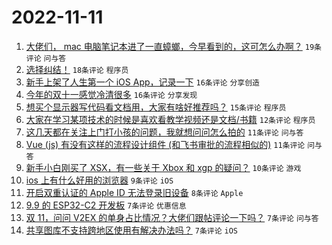 # 2022-11-11

1. [大佬们， mac 电脑笔记本进了一直蟑螂，今早看到的，这可怎么办啊？](https://www.v2ex.com/t/894331) `19条评论` `问与答`
1. [选择纠结！](https://www.v2ex.com/t/894390) `18条评论` `程序员`
1. [新手上架了人生第一个 iOS App，记录一下](https://www.v2ex.com/t/894389) `16条评论` `分享创造`
1. [今年的双十一感觉冷清很多](https://www.v2ex.com/t/894339) `16条评论` `分享发现`
1. [想买个显示器写代码看文档用，大家有啥好推荐吗？](https://www.v2ex.com/t/894342) `15条评论` `程序员`
1. [大家在学习某项技术的时候是喜欢看教学视频还是文档/书籍](https://www.v2ex.com/t/894381) `12条评论` `程序员`
1. [这几天都在关注上门打小孩的问题，我就想问问怎么拍的](https://www.v2ex.com/t/894334) `11条评论` `问与答`
1. [Vue (js) 有没有这样的流程设计组件 (和飞书审批的流程相似的)](https://www.v2ex.com/t/894326) `11条评论` `问与答`
1. [新手小白刚买了 XSX，有一些关于 Xbox 和 xgp 的疑问？](https://www.v2ex.com/t/894370) `10条评论` `游戏`
1. [ios 上有什么好用的浏览器](https://www.v2ex.com/t/894325) `9条评论` `iOS`
1. [开启双重认证的 Apple ID 无法登录旧设备](https://www.v2ex.com/t/894365) `8条评论` `Apple`
1. [9.9 的 ESP32-C2 开发板](https://www.v2ex.com/t/894380) `7条评论` `优惠信息`
1. [双 11，问问 V2EX 的单身占比情况？大佬们跟帖评论一下吗？](https://www.v2ex.com/t/894328) `7条评论` `问与答`
1. [共享图库不支持跨地区使用有解决办法吗？](https://www.v2ex.com/t/894324) `7条评论` `iOS`
